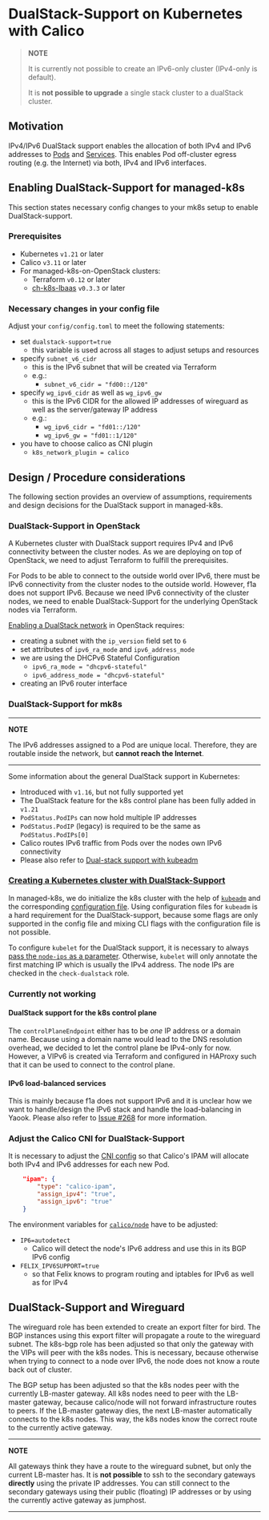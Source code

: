 # DualStack-Support on Kubernetes with Calico

>**NOTE**
>
>It is currently not possible to create an IPv6-only cluster (IPv4-only is default).
>
>It is **not possible to upgrade** a single stack cluster to a dualStack cluster.


## Motivation

IPv4/IPv6 DualStack support enables the allocation of both IPv4 and IPv6 addresses to [Pods](https://kubernetes.io/docs/concepts/workloads/pods/) and [Services](https://kubernetes.io/docs/concepts/services-networking/service/).
This enables Pod off-cluster egress routing (e.g. the Internet) via both, IPv4 and IPv6 interfaces.

## Enabling DualStack-Support for managed-k8s

This section states necessary config changes to your mk8s setup to enable DualStack-support.

### Prerequisites

* Kubernetes `v1.21` or later
* Calico `v3.11` or later
* For managed-k8s-on-OpenStack clusters:
  * Terraform `v0.12` or later
  * [ch-k8s-lbaas](https://github.com/cloudandheat/ch-k8s-lbaas) `v0.3.3` or later

### Necessary changes in your config file

Adjust your `config/config.toml` to meet the following statements:

* set `dualstack-support=true`
  * this variable is used across all stages to adjust setups and resources
* specify `subnet_v6_cidr`
  * this is the IPv6 subnet that will be created via Terraform
  * e.g.:
    * `subnet_v6_cidr = "fd00::/120"`
* specify `wg_ipv6_cidr` as well as `wg_ipv6_gw`
  * this is the IPv6 CIDR for the allowed IP addresses of wireguard as well as the server/gateway IP address
  * e.g.:
    * `wg_ipv6_cidr = "fd01::/120"`
    * `wg_ipv6_gw = "fd01::1/120"`
* you have to choose calico as CNI plugin
  * `k8s_network_plugin = calico`

## Design / Procedure considerations

The following section provides an overview of assumptions, requirements and design decisions for the DualStack support in managed-k8s.

### DualStack-Support in OpenStack

A Kubernetes cluster with DualStack support requires IPv4 and IPv6 connectivity between the cluster nodes.
As we are deploying on top of OpenStack, we need to adjust Terraform to fulfill the prerequisites.

For Pods to be able to connect to the outside world over IPv6, there must be IPv6 connectivity from the cluster nodes to the outside world.
However, f1a does not support IPv6.
Because we need IPv6 connectivity of the cluster nodes, we need to enable DualStack-Support for the underlying OpenStack nodes via Terraform.

[Enabling a DualStack network](https://docs.openstack.org/neutron/latest/admin/config-ipv6.html) in OpenStack requires:

  * creating a subnet with the `ip_version` field set to `6`
  * set attributes of `ipv6_ra_mode` and `ipv6_address_mode`
  * we are using the DHCPv6 Stateful Configuration
    * `ipv6_ra_mode = "dhcpv6-stateful"`
    * `ipv6_address_mode = "dhcpv6-stateful"`
  * creating an IPv6 router interface

### DualStack-Support for mk8s

---
**NOTE**

The IPv6 addresses assigned to a Pod are unique local. Therefore, they are routable inside the network, but **cannot reach the Internet**.

---

Some information about the general DualStack support in Kubernetes:

* Introduced with `v1.16`, but not fully supported yet
* The DualStack feature for the k8s control plane has been fully added in `v1.21`
* `PodStatus.PodIPs` can now hold multiple IP addresses
* `PodStatus.PodIP` (legacy) is required to be the same as `PodStatus.PodIPs[0]`
* Calico routes IPv6 traffic from Pods over the nodes own IPv6 connectivity
* Please also refer to [Dual-stack support with kubeadm](https://kubernetes.io/docs/setup/production-environment/tools/kubeadm/dual-stack-support/)

### [Creating a Kubernetes cluster with DualStack-Support](https://kubernetes.io/docs/concepts/services-networking/dual-stack/#enable-ipv4-ipv6-dual-stack)

In managed-k8s, we do initialize the k8s cluster with the help of [`kubeadm`](https://kubernetes.io/docs/reference/setup-tools/kubeadm/) and the corresponding [configuration file](https://kubernetes.io/docs/reference/setup-tools/kubeadm/kubeadm-init/#config-file).
Using configuration files for `kubeadm` is a hard requirement for the DualStack-support, because some flags are only supported in the config file and mixing CLI flags with the configuration file is not possible.

To configure `kubelet` for the DualStack support, it is necessary to always [pass the `node-ips` as a parameter](https://github.com/kubernetes/kubernetes/pull/95239#).
Otherwise, `kubelet` will only annotate the first matching IP which is usually the IPv4 address.
The node IPs are checked in the `check-dualstack` role.

### Currently not working

#### DualStack support for the k8s control plane

The `controlPlaneEndpoint` either has to be *one* IP address or a domain name.
Because using a domain name would lead to the DNS resolution overhead, we decided to let the control plane be IPv4-only for now.
However, a VIPv6 is created via Terraform and configured in HAProxy such that it can be used to connect to the control plane.

#### IPv6 load-balanced services

This is mainly because f1a does not support IPv6 and it is unclear how  we want to handle/design the IPv6 stack and handle the load-balancing in Yaook.
Please also refer to [Issue #268](https://gitlab.cloudandheat.com/lcm/managed-k8s/-/issues/269) for more information.

### Adjust the Calico CNI for DualStack-Support

It is necessary to adjust the [CNI config](https://kubernetes.io/docs/concepts/extend-kubernetes/compute-storage-net/network-plugins/) so that Calico's IPAM will allocate both IPv4 and IPv6 addresses for each new Pod.

```json
    "ipam": {
        "type": "calico-ipam",
        "assign_ipv4": "true",
        "assign_ipv6": "true"
    }
```

The environment variables for [`calico/node`](https://docs.projectcalico.org/reference/node/configuration) have to be adjusted:
  * `IP6=autodetect`
    * Calico will detect the node's IPv6 address and use this in its BGP IPv6 config
  * `FELIX_IPV6SUPPORT=true`
    * so that Felix knows to program routing and iptables for IPv6 as well as for IPv4

## DualStack-Support and Wireguard

The wireguard role has been extended to create an export filter for bird.
The BGP instances using this export filter will propagate a route to the wireguard subnet.
The k8s-bgp role has been adjusted so that only the gateway with the VIPs will peer with the k8s nodes.
This is necessary, because otherwise when trying to connect to a node over IPv6, the node does not know a route back out of cluster.

The BGP setup has been adjusted so that the k8s nodes peer with the currently LB-master gateway.
All k8s nodes need to peer with the LB-master gateway, because calico/node will not forward infrastructure routes to peers.
If the LB-master gateway dies, the next LB-master automatically connects to the k8s nodes.
This way, the k8s nodes know the correct route to the currently active gateway.

---
**NOTE**

All gateways think they have a route to the wireguard subnet, but only the current LB-master has.
It is **not possible** to ssh to the secondary gateways **directly** using the private IP addresses.
You can still connect to the secondary gateways using their public (floating) IP addresses or by using the currently active gateway as jumphost.

---
